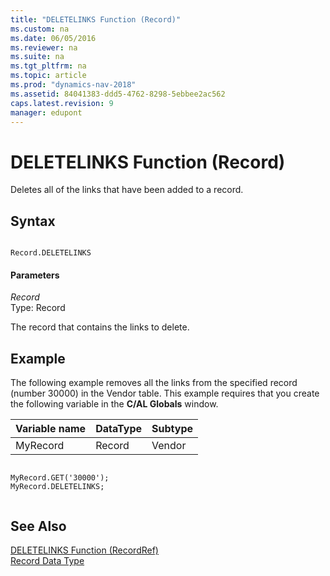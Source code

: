 ```yaml
---
title: "DELETELINKS Function (Record)"
ms.custom: na
ms.date: 06/05/2016
ms.reviewer: na
ms.suite: na
ms.tgt_pltfrm: na
ms.topic: article
ms.prod: "dynamics-nav-2018"
ms.assetid: 84041383-ddd5-4762-8298-5ebbee2ac562
caps.latest.revision: 9
manager: edupont
---
```

# DELETELINKS Function (Record)
Deletes all of the links that have been added to a record.  
  
## Syntax  
  
```  
  
Record.DELETELINKS  
```  
  
#### Parameters  
 *Record*  
 Type: Record  
  
 The record that contains the links to delete.  
  
## Example  
 The following example removes all the links from the specified record \(number 30000\) in the Vendor table. This example requires that you create the following variable in the **C/AL Globals** window.  
  
|Variable name|DataType|Subtype|  
|-------------------|--------------|-------------|  
|MyRecord|Record|Vendor|  
  
```  
  
MyRecord.GET('30000');  
MyRecord.DELETELINKS;  
  
```  
  
## See Also  
 [DELETELINKS Function \(RecordRef\)](DELETELINKS-Function--RecordRef-.md)   
 [Record Data Type](Record-Data-Type.md)